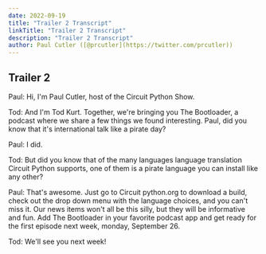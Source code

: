```yaml
---
date: 2022-09-19
title: "Trailer 2 Transcript"
linkTitle: "Trailer 2 Transcript"
description: "Trailer 2 Transcript"
author: Paul Cutler ([@prcutler](https://twitter.com/prcutler))
---
```


## Trailer 2

Paul: Hi, I'm Paul Cutler, host of the Circuit Python Show. 

Tod: And I'm Tod Kurt. Together, we're bringing you The Bootloader, a podcast where we share a few things we found interesting. Paul, did you know that it's international talk like a pirate day? 

Paul: I did. 

Tod: But did you know that of the many languages language translation Circuit Python supports, one of them is a pirate language you can install like any other? 

Paul: That's awesome. Just go to Circuit python.org to download a build, check out the drop down menu with the language choices, and you can't miss it. Our news items won't all be this silly, but they will be informative and fun. Add The Bootloader in your favorite podcast app and get ready for the first episode next week, monday, September 26. 

Tod: We'll see you next week!